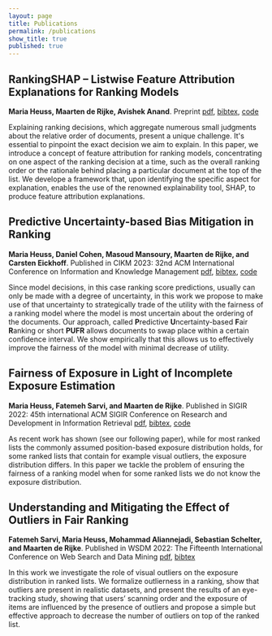 ```yaml
---
layout: page
title: Publications
permalink: /publications
show_title: true
published: true
---
```


## RankingSHAP – Listwise Feature Attribution Explanations for Ranking Models 
__Maria Heuss, Maarten de Rijke, Avishek Anand__. Preprint 
[pdf](/assets/rankingshap.pdf), [bibtex](/assets/bibtex/rankingshap.txt), [code](https://github.com/MariaHeuss/RankingShap)

Explaining ranking decisions, which aggregate numerous small judgments about the relative order of documents, present a unique challenge. It's essential to pinpoint the exact decision we aim to explain. In this paper, we introduce a concept of feature attribution for ranking models, concentrating on one aspect of the ranking decision at a time, such as the overall ranking order or the rationale behind placing a particular document at the top of the list. We develope a framework that, upon identifying the specific aspect for explanation, enables the use of the renowned explainability tool, SHAP, to produce feature attribution explanations.


## Predictive Uncertainty-based Bias Mitigation in Ranking 
__Maria Heuss, Daniel Cohen, Masoud Mansoury, Maarten de Rijke, and Carsten Eickhoff__. Published in CIKM 2023: 32nd ACM International Conference on Information and Knowledge Management  [pdf](/assets/pufr.pdf), [bibtex](/assets/bibtex/pufr.txt), [code](https://github.com/MariaHeuss/2023-CIKM-uncertainty-based-bias-mitigation)

Since model decisions, in this case ranking score predictions, usually can only be made with a degree of uncertainty, in this work we propose to make use of that uncertainty to strategically trade of the utility with the fairness of a ranking model where the model is most uncertain about the ordering of the documents. Our approach, called **P**redictive **U**ncertainty-based **F**air **R**anking or short __PUFR__ allows documents to swap place within a certain confidence interval. We show empirically that this allows us to effectively improve the fairness of the model with minimal decrease of utility.  

## Fairness of Exposure in Light of Incomplete Exposure Estimation 
__Maria Heuss, Fatemeh Sarvi, and Maarten de Rijke__. Published in SIGIR 2022: 45th international ACM SIGIR Conference on Research and Development in Information Retrieval [pdf](/assets/felix.pdf), [bibtex](/assets/bibtex/felix.txt), [code](https://github.com/MariaHeuss/2022-SIGIR-FOE-Incomplete-Exposure)

As recent work has shown (see our following paper), while for most ranked lists the commonly assumed position-based exposure distribution holds, for some ranked lists that contain for example visual outliers, the exposure distribution differs. 
In this paper we tackle the problem of ensuring the fairness of a ranking model when for some ranked lists we do not know the exposure distribution. 

## Understanding and Mitigating the Effect of Outliers in Fair Ranking 
__Fatemeh Sarvi, Maria Heuss, Mohammad Aliannejadi, Sebastian Schelter, and Maarten de Rijke__. Published in WSDM 2022: The Fifteenth International Conference on Web Search and Data Mining [pdf](/assets/omit.pdf), [bibtex](/assets/bibtex/omit.txt)

In this work we investigate the role of visual outliers on the exposure distribution in ranked lists. We formalize outlierness in a ranking, show that outliers are present in realistic datasets, and present the results of an eye-tracking study, showing that users’ scanning order and the exposure of items are influenced by the presence of outliers and propose a simple but effective approach to decrease the number of outliers on top of the ranked list. 